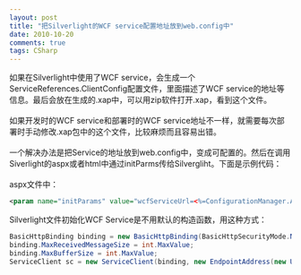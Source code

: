 ```yaml
---
layout: post
title: "把Silverlight的WCF service配置地址放到web.config中"
date: 2010-10-20
comments: true
tags: CSharp
---
```

如果在Silverlight中使用了WCF service，会生成一个ServiceReferences.ClientConfig配置文件，里面描述了WCF service的地址等信息。最后会放在生成的.xap中，可以用zip软件打开.xap，看到这个文件。<br /><br />如果开发时的WCF service和部署时的WCF service地址不一样，就需要每次部署时手动修改.xap包中的这个文件，比较麻烦而且容易出错。<br /><br />一个解决办法是把Service的地址放到web.config中，变成可配置的。然后在调用Siverlight的aspx或者html中通过initParms传给Silvergliht。下面是示例代码：<br /><br />aspx文件中：<br />

```xml
<param name="initParams" value="wcfServiceUrl=<%=ConfigurationManager.AppSettings["WCFServiceAddress"] %> " />
```

Silverlight文件初始化WCF Service是不用默认的构造函数，用这种方式：

```csharp
BasicHttpBinding binding = new BasicHttpBinding(BasicHttpSecurityMode.None);
binding.MaxReceivedMessageSize = int.MaxValue;
binding.MaxBufferSize = int.MaxValue;
ServiceClient sc = new ServiceClient(binding, new EndpointAddress(new Uri(wcfServiceUrl)));
```